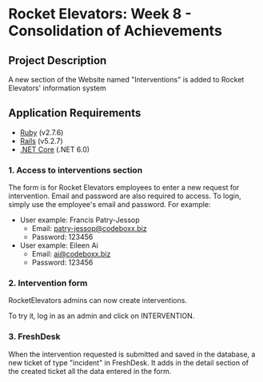 # Rocket Elevators: Week 8 - Consolidation  of Achievements


## Project Description
A new section of the Website named "Interventions" is added to Rocket Elevators' information system

## Application Requirements

-   [Ruby](https://www.ruby-lang.org/en/downloads/) (v2.7.6)
-   [Rails](https://rubyonrails.org/) (v5.2.7)
-   [.NET Core](https://dotnet.microsoft.com/en-us/download/dotnet) (.NET 6.0)


### 1. Access to interventions section
The form is for Rocket Elevators employees to enter a new request for intervention. Email and password are also required to access. To login, simply use the employee's email and password. For example:
  * User example: Francis Patry-Jessop
    * Email: patry-jessop@codeboxx.biz
    * Password: 123456
  * User example: Eileen Ai
    * Email: ai@codeboxx.biz
    * Password: 123456

### 2. Intervention form
RocketElevators admins can now create interventions.

To try it, log in as an admin and click on INTERVENTION.

### 3. FreshDesk
When the intervention requested is submitted and saved in the database, a new ticket of type "incident" in FreshDesk. It adds in the detail section of the created ticket all the data entered in the form.


